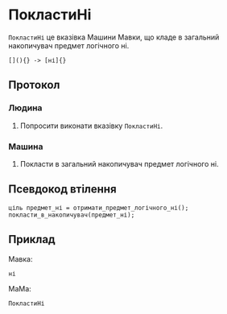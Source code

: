 # ПокластиНі

`ПокластиНі` <keyword>це</keyword> вказівка <subject>Машини Мавки</subject>, що кладе в загальний накопичувач предмет
логічного ні.

```
[](){} -> [ні]{}
```

## Протокол

### Людина

1. Попросити виконати вказівку `ПокластиНі`.

### Машина

1. Покласти в загальний накопичувач предмет логічного ні.

## Псевдокод втілення

```ціль
ціль предмет_ні = отримати_предмет_логічного_ні();
покласти_в_накопичувач(предмет_ні);
```

## Приклад

<subject>Мавка</subject>:

```мавка
ні
```

<subject>МаМа</subject>:

```мама
ПокластиНі
```